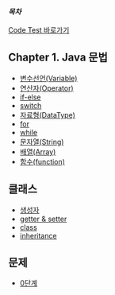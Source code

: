 

___목차___<br><br>
[Code Test 바로가기](https://app.coderpad.io/sandbox?snippet)

## Chapter 1. Java 문법
- [변수선언(Variable)](./Markdown/variable.md)
- [연산자(Operator)](./Markdown/operator.md)
- [if-else](./Markdown/ifElse.md)
- [switch](./Markdown/switch.md)
- [자료형(DataType)](./Markdown/dataType.md)
- [for](./Markdown/for.md)
- [while](./Markdown/while.md)
- [문자열(String)](./Markdown/string.md)
- [배열(Array)](./Markdown/array.md)
- [함수(function)](./Markdown/function.md)

## 클래스
- [생성자](./Markdown/constructor.md)
- [getter & setter](./Markdown/get_set.md)
- [class](./Markdown/class.md)
- [inheritance](./Markdown/inheritance.md)
<!--- [접근제어자](./Markdown/constructor.md)-->


## 문제
- [0단계](./Markdown/level_0.md)




<!--
- [](./Markdown/array.md)
- [](./Markdown/array.md)
- [](./Markdown/array.md)
- [](./Markdown/array.md)
-->
